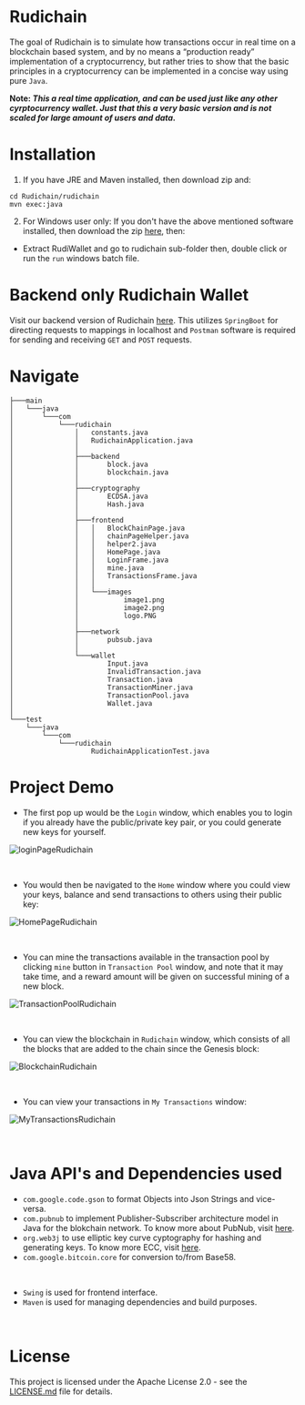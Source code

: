 # Rudichain

The goal of Rudichain is to simulate how transactions occur in real time on a blockchain based system, and by no means a
“production ready” implementation of a cryptocurrency, but rather tries to show that the basic principles in a cryptocurrency 
can be implemented in a concise way using pure `Java`. <br />

**Note: *This a real time application, and can be used just like any other cyrptocurrency wallet. Just that this a very basic version and is not scaled for large amount of users and data.***


# Installation

1. If you have JRE and Maven installed, then download zip and:
```
cd Rudichain/rudichain
mvn exec:java
```

2. For Windows user only: If you don't have the above mentioned software installed, then 
   download the zip [here](https://drive.google.com/file/d/1tq16-CS3IyDvvEfvmQcDUi2hUYleW7ce/view?usp=sharing), then: 
- Extract RudiWallet and go to rudichain sub-folder then, double click or run the `run` windows batch file.

# Backend only Rudichain Wallet

Visit our backend version of Rudichain [here](https://github.com/ksgr5566/Rudichain/tree/complete_backend). This utilizes `SpringBoot` for directing requests to mappings in localhost and `Postman` software is required for sending and receiving `GET` and `POST` requests.


# Navigate
```
├───main
│   └───java
│       └───com
│           └───rudichain
│               │   constants.java
│               │   RudichainApplication.java
│               │
│               ├───backend
│               │       block.java
│               │       blockchain.java
│               │
│               ├───cryptography
│               │       ECDSA.java
│               │       Hash.java
│               │
│               ├───frontend
│               │   │   BlockChainPage.java
│               │   │   chainPageHelper.java
│               │   │   helper2.java
│               │   │   HomePage.java
│               │   │   LoginFrame.java
│               │   │   mine.java
│               │   │   TransactionsFrame.java
│               │   │
│               │   └───images
│               │           image1.png
│               │           image2.png
│               │           logo.PNG
│               │
│               ├───network
│               │       pubsub.java
│               │
│               └───wallet
│                       Input.java
│                       InvalidTransaction.java
│                       Transaction.java
│                       TransactionMiner.java
│                       TransactionPool.java
│                       Wallet.java
│
└───test
    └───java
        └───com
            └───rudichain
                    RudichainApplicationTest.java
```

# Project Demo

- The first pop up would be the `Login` window, which enables you to login if you already have the public/private key pair, or you could generate new keys for yourself.

![loginPageRudichain](https://user-images.githubusercontent.com/74421758/143677403-43496406-8adb-490a-adb0-a1386341ec95.PNG)

<br />

- You would then be navigated to the `Home` window where you could view your keys, balance and send transactions to others using their public key:

 ![HomePageRudichain](https://user-images.githubusercontent.com/74421758/143677457-851349fd-118f-4b11-bc5d-c85dc0aadc78.PNG)
 
 <br />
 
 - You can mine the transactions available in the transaction pool by clicking `mine` button in `Transaction Pool` window, and note that it may take time, and a reward amount will be given on successful mining of a new block.
 
 ![TransactionPoolRudichain](https://user-images.githubusercontent.com/74421758/143677769-9c051966-0a21-4533-b325-5ccfb92cf4b7.PNG)

<br />

- You can view the blockchain in `Rudichain` window, which consists of all the blocks that are added to the chain since the Genesis block:

![BlockchainRudichain](https://user-images.githubusercontent.com/74421758/143677865-26191bca-30e0-4e0b-a276-d4b5673a04db.PNG)

<br />

- You can view your transactions in `My Transactions` window:

![MyTransactionsRudichain](https://user-images.githubusercontent.com/74421758/143677960-06eb3259-9198-495a-8bdd-7304cea15e42.PNG)

<br />

# Java API's and Dependencies used

- `com.google.code.gson` to format Objects into Json Strings and vice-versa.
- `com.pubnub` to implement Publisher-Subscriber architecture model in Java for the blokchain network. To know more about PubNub, visit 
 [here](https://www.pubnub.com/docs/sdks/java).
- `org.web3j` to use elliptic key curve cyptography for hashing and generating keys. To know more ECC, visit [here](https://avinetworks.com/glossary/elliptic-curve-cryptography/#:~:text=Elliptic%20Curve%20Cryptography%20(ECC)%20is,and%20encryption%20of%20web%20traffic.&text=RSA%20achieves%20one%2Dway%20encryption,and%20software%20using%20prime%20factorization.).
- `com.google.bitcoin.core` for conversion to/from Base58.
<br />

- `Swing` is used for frontend interface.
- `Maven` is used for managing dependencies and build purposes.


<br />

# License

This project is licensed under the Apache License 2.0 - see the [LICENSE.md](https://github.com/ksgr5566/Rudichain/blob/main/LICENSE) file for details.




